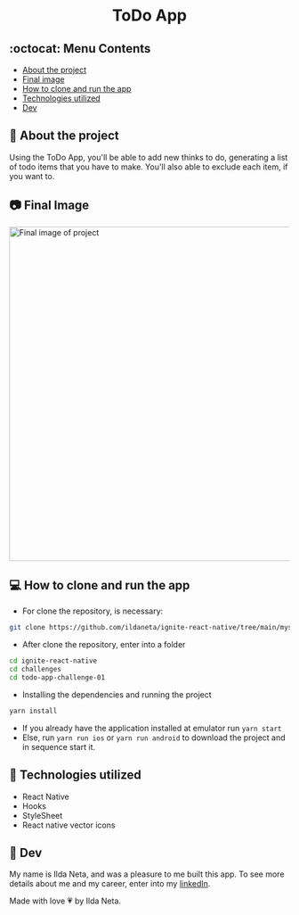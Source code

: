 <h1 align="center"><b>ToDo App</b></h1>

## :octocat: Menu Contents

- [About the project](#pushpin-about-the-project)
- [Final image](#camera-final-image)
- [How to clone and run the app](#computer-how-to-clone-and-run-the-app)
- [Technologies utilized](#wrench-technologies-utilized)
- [Dev](#pencil-dev)

## :pushpin: About the project

Using the ToDo App, you'll be able to add new thinks to do, generating a list of todo items that you have to make. You'll also able to exclude each item, if you want to.

## :camera: Final Image

<img width="600" alt="Final image of project" src="https://user-images.githubusercontent.com/21963291/129628567-1d0eddaf-17e3-4c5d-a0d4-f37f4b87504d.png">

## :computer: How to clone and run the app

- For clone the repository, is necessary:

```bash
git clone https://github.com/ildaneta/ignite-react-native/tree/main/myskillsapp
```

- After clone the repository, enter into a folder

```bash
cd ignite-react-native
cd challenges
cd todo-app-challenge-01
```

- Installing the dependencies and running the project

```bash
yarn install
```

- If you already have the application installed at emulator run `yarn start`
- Else, run `yarn run ios` or `yarn run android` to download the project and in sequence start it.

## :wrench: Technologies utilized

- React Native
- Hooks
- StyleSheet
- React native vector icons

## :pencil: Dev

My name is Ilda Neta, and was a pleasure to me built this app.
To see more details about me and my career, enter into my [linkedIn](https://www.linkedin.com/in/ildaneta/).

Made with love :heartpulse: by Ilda Neta.
